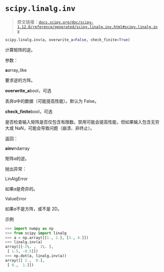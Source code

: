 # `scipy.linalg.inv`

> 原文链接：[`docs.scipy.org/doc/scipy-1.12.0/reference/generated/scipy.linalg.inv.html#scipy.linalg.inv`](https://docs.scipy.org/doc/scipy-1.12.0/reference/generated/scipy.linalg.inv.html#scipy.linalg.inv)

```py
scipy.linalg.inv(a, overwrite_a=False, check_finite=True)
```

计算矩阵的逆。

参数：

**a**array_like

要求逆的方阵。

**overwrite_a**bool，可选

丢弃*a*中的数据（可能提高性能）。默认为 False。

**check_finite**bool，可选

是否检查输入矩阵是否仅包含有限数。禁用可能会提高性能，但如果输入包含无穷大或 NaN，可能会导致问题（崩溃、非终止）。

返回：

**ainv**ndarray

矩阵*a*的逆。

抛出异常：

LinAlgError

如果*a*是奇异的。

ValueError

如果*a*不是方阵，或不是 2D。

示例

```py
>>> import numpy as np
>>> from scipy import linalg
>>> a = np.array([[1., 2.], [3., 4.]])
>>> linalg.inv(a)
array([[-2\. ,  1\. ],
 [ 1.5, -0.5]])
>>> np.dot(a, linalg.inv(a))
array([[ 1.,  0.],
 [ 0.,  1.]]) 
```
